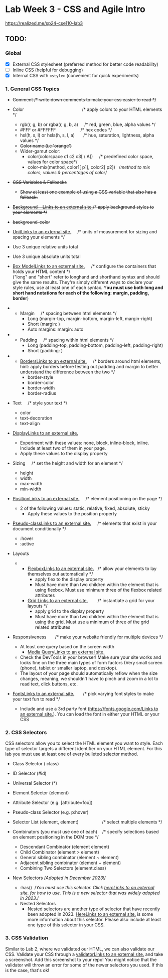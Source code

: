# Lab Week 3 - CSS and Agile Intro
https://realized.me/sp24-cse110-lab3

## TODO:

### Global
- [x] External CSS stylesheet (preferred method for better code readability)
- [ ] Inline CSS (helpful for debugging)
- [x] Internal CSS with `<style>` (convenient for quick experiments)

### 1. General CSS Topics
-   ~~Comment /* write down comments to make your css easier to read */~~
-   Color                                               /* apply colors to your HTML elements */
    -   rgb(r, g, b) or rgba(r, g, b, a)     /* red, green, blue, alpha values */
    -   #FFF or #FFFFFF                    /* hex codes */
    -   hsl(h, s, l) or hsla(h, s, l, a)       /* hue, saturation, lightness, alpha values */
    -   ~~Color name (i.e 'orange')~~
    -   Wider-gamut color:
        -   color(colorspace c1 c2 c3[ / A])     /* predefined color space, values for color space*/
        -   color-mix(method, color1[ p1], color2[ p2])   /*method to mix colors, values & percentages of color*/
-   ~~CSS Variables & Fallbacks~~
    -   ~~Show at least one example of using a CSS variable that also has a fallback.~~

-   ~~[Background    Links to an external site.](https://developer.mozilla.org/en-US/docs/Learn/CSS/Building_blocks/Backgrounds_and_borders#styling_backgrounds_in_css)/* apply background styles to your elements */~~

-   ~~background-color~~

-   [UnitLinks to an external site.](https://developer.mozilla.org/en-US/docs/Learn/CSS/Building_blocks/Values_and_units)     /* units of measurement for sizing and spacing your elements */

-   Use 3 unique relative units total

-   Use 3 unique absolute units total

-   [Box ModelLinks to an external site.](https://developer.mozilla.org/en-US/docs/Learn/CSS/Building_blocks/The_box_model)     /* configure the containers that holds your HTML content */\
    ("long" and "short" refer to longhand and shorthand syntax and should give the same results. They're simply different ways to declare your style rules, use at least one of each syntax. Y**ou must use both long and short hand notations for each of the following: margin, padding, border**) 

-   -   Margin     /* spacing between html elements */
        -   Long (margin-top, margin-bottom, margin-left, margin-right)
        -   Short (margin: <top> <right> <bottom> <left>)
        -   Auto margins: margin: auto
-   -   Padding     /* spacing within html elements */
        -   Long (padding-top, padding-bottom, padding-left, padding-right)
        -   Short (padding: <top> <right> <bottom> <left>)
-   -   [BordersLinks to an external site.](https://developer.mozilla.org/en-US/docs/Learn/CSS/Building_blocks/Backgrounds_and_borders#borders)     /* borders around html elements, hint: apply borders before testing out padding and margin to better understand the difference between the two */
        -   border-style
        -   border-color
        -   border-width
        -   border-radius

-   Text     /* style your text */
    -   color
    -   text-decoration
    -   text-align

-   [DisplayLinks to an external site.](https://developer.mozilla.org/en-US/docs/Web/CSS/display)
    -   Experiment with these values: none, block, inline-block, inline. Include at least two of them in your page.
    -   Apply these values to the display property
-   Sizing     /* set the height and width for an element */

    -   height
    -   width
    -   max-width
    -   min-width    
-   [PositionLinks to an external site.](https://developer.mozilla.org/en-US/docs/Web/CSS/position)     /* element positioning on the page */
    -   2 of the following values: static, relative, fixed, absolute, sticky
        -   Apply these values to the position property
-   [Pseudo-classLinks to an external site.](https://developer.mozilla.org/en-US/docs/Web/CSS/Pseudo-classes)     /* elements that exist in your document conditionally */
    -   :hover
    -   :active
-   Layouts
    -   -   [FlexboxLinks to an external site.](https://css-tricks.com/snippets/css/a-guide-to-flexbox/)   /* allow your elements to lay themselves out automatically */
            -   apply flex to the display property
            -   Must have more than two children within the element that is using flexbox. Must use minimum three of the flexbox related attributes
        -   [Grid Links to an external site.](https://css-tricks.com/snippets/css/complete-guide-grid/)        /* instantiate a grid for your layouts */
            -   apply grid to the display property
            -   Must have more than two children within the element that is using the grid. Must use a minimum of three of the grid related attributes
-   Responsiveness       /* make your website friendly for multiple devices */
    -   At least one query based on the screen width
        -   [Media QueryLinks to an external site.](https://developer.mozilla.org/en-US/docs/Web/CSS/Media_Queries/Using_media_queries)
    -   Check the DevTools in your browser! Make sure your site works and looks fine on the three main types of form factors (Very small screen (phone), tablet or smaller laptop, and desktop).
    -   The layout of your page should automatically reflow when the size changes, meaning, we shouldn't have to pinch and zoom in a lot to read text, click buttons, etc.
-   [FontsLinks to an external site.](https://developer.mozilla.org/en-US/docs/Learn/CSS/Styling_text/Web_fonts)       /* pick varying font styles to make your text fun to read */
    -   Include and use a 3rd party font ([https://fonts.google.com/Links to an external site.](https://fonts.google.com/)). You can load the font in either your HTML or your CSS

### 2. CSS Selectors
CSS selectors allow you to select the HTML element you want to style. Each type of selector targets a different identifier on your HTML element. For this lab you must use at least one of every bulleted selector method.

-   Class Selector (.class)
-   ID Selector (#id)
-   Universal Selector (*)
-   Element Selector (element) 
-   Attribute Selector (e.g. [attribute=foo])

-   Pseudo-class Selector (e.g. p:hover)
-   Selector List (element, element)                   /* select multiple elements */

-   Combinators (you must use one of each)    /* specify selections based on element positioning in the DOM tree */

    -   Descendant Combinator (element element)
    -   Child Combinator (element > element)
    -   General sibling combinator (element ~ element)
    -   Adjacent sibling combinator (element + element)
    -   Combining Two Selectors (element.class)
-   New Selectors /*Adopted in December 2023!*/
    -   :has()  /*You must use this selector. Click [hereLinks to an external site.](https://developer.mozilla.org/en-US/docs/Web/CSS/:has "Link") for how to use. This is a new selector that was widely adopted in 2023.*/
    -   Nested Selectors
        -   Nested selectors are another type of selector that have recently been adopted in 2023. [HereLinks to an external site.](https://developer.mozilla.org/en-US/docs/Web/CSS/Nesting_selector "Link") is some more information about this selector. Please also include at least one type of this selector in your CSS.

### 3. CSS Validation
Similar to Lab 2, where we validated our HTML, we can also validate our CSS. Validate your CSS through a [validatorLinks to an external site.](https://jigsaw.w3.org/css-validator/ "Link") and take a screenshot. Add this screenshot to your repo! You might notice that the validator will throw an error for some of the newer selectors you used. If this is the case, that's ok!
